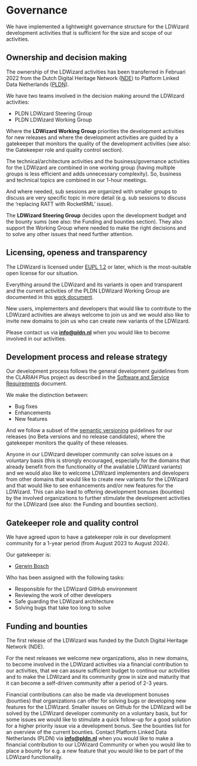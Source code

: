 # Governance

We have implemented a lightweight governance structure for the LDWizard development activities that is sufficient for the size and scope of our activities.

## Ownership and decision making

The ownership of the LDWizard activities has been transferred in Februari 2022 from the Dutch Digital Heritage Network ([NDE](https://netwerkdigitaalerfgoed.nl/)) to Platform Linked Data Netherlands ([PLDN](https://www.pldn.nl)).

We have two teams involved in the decision making around the LDWizard activities:

* PLDN LDWizard Steering Group
* PLDN LDWizard Working Group

Where the **LDWizard Working Group** priorities the development activities for new releases and where the development activities are guided by a gatekeeper that monitors the quality of the development activities (see also: the Gatekeeper role and quality control section).

The technical/architecture activities and the business/governance activities for the LDWizard are combined in one working group (having multiple groups is less efficient and adds unnecessary complexity). So, business and technical topics are combined in our 1-hour meetings.

And where needed, sub sessions are organized with smaller groups to discuss are very specific topic in more detail (e.g. sub sessions to discuss the ‘replacing RATT with RocketRML’ issue).

The **LDWizard Steering Group** decides upon the development budget and the bounty sums (see also: the Funding and bounties section). They also support the Working Group where needed to make the right decisions and to solve any other issues that need further attention.

## Licensing, openess and transparency

The LDWizard is licensed under [EUPL 1.2](https://joinup.ec.europa.eu/sites/default/files/custom-page/attachment/2020-03/EUPL-1.2%20EN.txt) or later, which is the most-suitable open license for our situation.

Everything around the LDWizard and its variants is open and transparent and the current activities of the PLDN LDWizard Working Group are documented in this [work document]( https://docs.google.com/document/d/1foUb3W_xnMqNcXNkheBzgNW5yfG4_C5kH8NIlsmsiog/view).

New users, implementers and developers that would like to contribute to the LDWizard activities are always welcome to join us and we would also like to invite new domains to join us who can create new variants of the LDWizard.

Please contact us via **<info@pldn.nl>** when you would like to become involved in our activities.

## Development process and release strategy

Our development process follows the general development guidelines from the CLARIAH Plus project as described in the [Software and Service Requirements](https://github.com/CLARIAH/clariah-plus/blob/main/requirements/software-requirements.pdf) document.

We make the distinction between:

* Bug fixes
* Enhancements
* New features

And we follow a subset of the [semantic versioning](https://semver.org/) guidelines for our releases (no Beta versions and no release candidates), where the gatekeeper monitors the quality of these releases.

Anyone in our LDWizard developer community can solve issues on a voluntary basis (this is strongly encouraged, especially for the domains that already benefit from the functionality of the available LDWizard variants) and we would also like to welcome LDWizard implementers and developers from other domains that would like to create new variants for the LDWizard and that would like to see enhancements and/or new features for the LDWizard. This can also lead to offering development bonuses (bounties) by the involved organizations to further stimulate the development activities for the LDWizard (see also: the Funding and bounties section).

## Gatekeeper role and quality control

We have agreed upon to have a gatekeeper role in our development community for a 1-year period (from August 2023 to August 2024).

Our gatekeeper is:

* [Gerwin Bosch](https://github.com/GerwinBosch)

Who has been assigned with the following tasks:

* Responsible for the LDWizard GitHub environment
* Reviewing the work of other developers
* Safe guarding the LDWizard architecture
* Solving bugs that take too long to solve

## Funding and bounties

The first release of the LDWizard was funded by the Dutch Digital Heritage Network (NDE).

For the next releases we welcome new organizations, also in new domains, to become involved in the LDWizard activities via a financial contribution to our activities, that we can assure sufficient budget to continue our activities and to make the LDWizard and its community grow in size and maturity that it can become a self-driven community after a period of 2-3 years.

Financial contributions can also be made via development bonuses (bounties) that organizations can offer for solving bugs or developing new features for the LDWizard. Smaller issues on Github for the LDWizard will be solved by the LDWizard developer community on a voluntary basis, but for some issues we would like to stimulate a quick follow-up for a good solution for a higher priority issue via a development bonus. See the bounties list for an overview of the current bounties.
Contact Platform Linked Data Netherlands (PLDN) via **<info@pldn.nl>** when you would like to make a financial contribution to our LDWizard Community or when you would like to place a bounty for e.g. a new feature that you would like to be part of the LDWizard functionality.  
